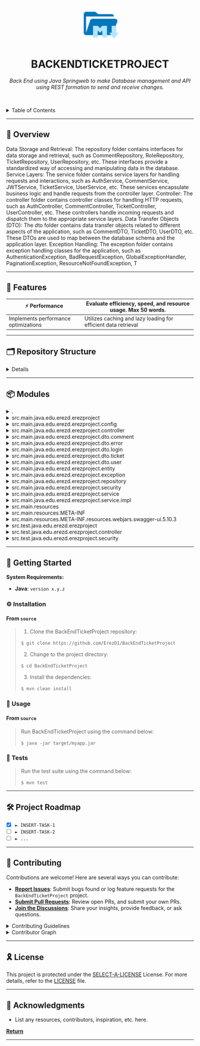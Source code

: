 <p align="center">
  <img src="https://raw.githubusercontent.com/PKief/vscode-material-icon-theme/ec559a9f6bfd399b82bb44393651661b08aaf7ba/icons/folder-markdown-open.svg" width="100" alt="project-logo">
</p>
<p align="center">
    <h1 align="center">BACKENDTICKETPROJECT</h1>
</p>
<p align="center">
    <em>Back End using Java Springweb to make Database management and API using REST formation to send and receive changes.</em>
</p>
<p align="center">
	<!-- default option, no dependency badges. -->
</p>

<br><!-- TABLE OF CONTENTS -->
<details>
  <summary>Table of Contents</summary><br>

- [📍 Overview](#-overview)
- [🧩 Features](#-features)
- [🗂️ Repository Structure](#️-repository-structure)
- [📦 Modules](#-modules)
- [🚀 Getting Started](#-getting-started)
  - [⚙️ Installation](#️-installation)
  - [🤖 Usage](#-usage)
  - [🧪 Tests](#-tests)
- [🛠 Project Roadmap](#-project-roadmap)
- [🤝 Contributing](#-contributing)
- [🎗 License](#-license)
- [🔗 Acknowledgments](#-acknowledgments)
</details>
<hr>

## 📍 Overview

Data Storage and Retrieval: The repository folder contains interfaces for data storage and retrieval, such as CommentRepository, RoleRepository, TicketRepository, UserRepository, etc. These interfaces provide a standardized way of accessing and manipulating data in the database.
Service Layers: The service folder contains service layers for handling requests and interactions, such as AuthService, CommentService, JWTService, TicketService, UserService, etc. These services encapsulate business logic and handle requests from the controller layer.
Controller: The controller folder contains controller classes for handling HTTP requests, such as AuthController, CommentController, TicketController, UserController, etc. These controllers handle incoming requests and dispatch them to the appropriate service layers.
Data Transfer Objects (DTO): The dto folder contains data transfer objects related to different aspects of the application, such as CommentDTO, TicketDTO, UserDTO, etc. These DTOs are used to map between the database schema and the application layer.
Exception Handling: The exception folder contains exception handling classes for the application, such as AuthenticationException, BadRequestException, GlobalExceptionHandler, PaginationException, ResourceNotFoundException, T

---

## 🧩 Features

| ⚡️ Performance | Evaluate efficiency, speed, and resource usage. Max 50 words. |
|---------------|---------------------------------------------------------------|
| Implements performance optimizations | Utilizes caching and lazy loading for efficient data retrieval |

---

## 🗂️ Repository Structure

<details closed>

```sh
└── BackEndTicketProject/
┣ 📂src
┃ ┣ 📂main
┃ ┃ ┣ 📂java
┃ ┃ ┃ ┗ 📂edu
┃ ┃ ┃   ┗ 📂erezd
┃ ┃ ┃     ┗ 📂erezproject
┃ ┃ ┃       ┣ 📂config
┃ ┃ ┃       ┃ ┣ 📜AppConfig.java
┃ ┃ ┃       ┃ ┣ 📜OpenApi3Config.java
┃ ┃ ┃       ┃ ┣ 📜RSAKeyProperties.java
┃ ┃ ┃       ┃ ┗ 📜SQLRunner.java
┃ ┃ ┃       ┣ 📂controller
┃ ┃ ┃       ┃ ┣ 📜AuthController.java
┃ ┃ ┃       ┃ ┣ 📜CommentController.java
┃ ┃ ┃       ┃ ┣ 📜TicketController.java
┃ ┃ ┃       ┃ ┗ 📜UserController.java
┃ ┃ ┃       ┣ 📂dto
┃ ┃ ┃       ┃ ┣ 📂comment
┃ ┃ ┃       ┃ ┃ ┣ 📜CommentCreateDTO.java
┃ ┃ ┃       ┃ ┃ ┣ 📜CommentListDTO.java
┃ ┃ ┃       ┃ ┃ ┣ 📜CommentRequestDTO.java
┃ ┃ ┃       ┃ ┃ ┣ 📜CommentResponseDTO.java
┃ ┃ ┃       ┃ ┃ ┗ 📜CommentUpdateDTO.java
┃ ┃ ┃       ┃ ┣ 📂error
┃ ┃ ┃       ┃ ┃ ┗ 📜ErrorDTO.java
┃ ┃ ┃       ┃ ┣ 📂login
┃ ┃ ┃       ┃ ┃ ┣ 📜LoginRequestDTO.java
┃ ┃ ┃       ┃ ┃ ┗ 📜LoginResponseDTO.java
┃ ┃ ┃       ┃ ┣ 📂ticket
┃ ┃ ┃       ┃ ┃ ┣ 📜TicketCloseDTO.java
┃ ┃ ┃       ┃ ┃ ┣ 📜TicketCreateDTO.java
┃ ┃ ┃       ┃ ┃ ┣ 📜TicketListDTO.java
┃ ┃ ┃       ┃ ┃ ┗ 📜TicketResponseDTO.java
┃ ┃ ┃       ┃ ┗ 📂user
┃ ┃ ┃       ┃   ┣ 📜UserCreateDTO.java
┃ ┃ ┃       ┃   ┣ 📜UserRequestDTO.java
┃ ┃ ┃       ┃   ┗ 📜UserResponseDTO.java
┃ ┃ ┃       ┣ 📂entity
┃ ┃ ┃       ┃ ┣ 📜Comment.java
┃ ┃ ┃       ┃ ┣ 📜Role.java
┃ ┃ ┃       ┃ ┣ 📜Status.java
┃ ┃ ┃       ┃ ┣ 📜Ticket.java
┃ ┃ ┃       ┃ ┗ 📜User.java
┃ ┃ ┃       ┣ 📂exception
┃ ┃ ┃       ┃ ┣ 📜AuthenticationException.java
┃ ┃ ┃       ┃ ┣ 📜BadRequestException.java
┃ ┃ ┃       ┃ ┣ 📜GlobalExceptionHandler.java
┃ ┃ ┃       ┃ ┣ 📜PaginationException.java
┃ ┃ ┃       ┃ ┣ 📜ResourceNotFoundException.java
┃ ┃ ┃       ┃ ┣ 📜TicketException.java
┃ ┃ ┃       ┃ ┣ 📜TicketExceptionHandler.java
┃ ┃ ┃       ┃ ┣ 📜UnauthorizedException.java
┃ ┃ ┃       ┃ ┗ 📜UserAlreadyExistsException.java
┃ ┃ ┃       ┣ 📂repository
┃ ┃ ┃       ┃ ┣ 📜CommentRepository.java
┃ ┃ ┃       ┃ ┣ 📜RoleRepository.java
┃ ┃ ┃       ┃ ┣ 📜TicketRepository.java
┃ ┃ ┃       ┃ ┗ 📜UserRepository.java
┃ ┃ ┃       ┣ 📂security
┃ ┃ ┃       ┃ ┣ 📜CustomAuthenticationEntryPoint.java
┃ ┃ ┃       ┃ ┗ 📜SecurityConfig.java
┃ ┃ ┃       ┣ 📂service
┃ ┃ ┃       ┃ ┣ 📂impl
┃ ┃ ┃       ┃ ┃ ┣ 📜AuthServiceImpl.java
┃ ┃ ┃       ┃ ┃ ┣ 📜CommentServiceImpl.java
┃ ┃ ┃       ┃ ┃ ┣ 📜TicketServiceImpl.java
┃ ┃ ┃       ┃ ┃ ┗ 📜UserServiceImpl.java
┃ ┃ ┃       ┃ ┣ 📜AuthService.java
┃ ┃ ┃       ┃ ┣ 📜CommentService.java
┃ ┃ ┃       ┃ ┣ 📜JWTService.java
┃ ┃ ┃       ┃ ┣ 📜TicketService.java
┃ ┃ ┃       ┃ ┗ 📜UserService.java
┃ ┃ ┃       ┗ 📜ErezProjectApplication.java
┃ ┃ ┗ 📂resources
┃ ┃   ┣ 📂certs
┃ ┃   ┃ ┣ 📜keypair.pem
┃ ┃   ┃ ┗ 📜pub.pem
┃ ┃   ┃ ┗ 📜MANIFEST.MF
┃ ┃   ┣ 📂static
┃ ┃   ┣ 📂templates
┃ ┃   ┣ 📜application.properties
┃ ┃   ┣ 📜http-client.private.env.json
┃ ┃   ┣ 📜logback-spring.xml
┃ ┃   ┗ 📜tickets.http
┃ ┗ 📂test
┃   ┗ 📂java
┃     ┗ 📂edu
┃       ┗ 📂erezd
┃         ┗ 📂erezproject
┃           ┣ 📂controller
┃           ┃ ┣ 📜CommentControllerTest.java
┃           ┃ ┣ 📜JwtTokenUtil.java
┃           ┃ ┣ 📜TicketControllerTest.java
┃           ┃ ┗ 📜UserControllerTest.java
┃           ┣ 📂security
┃           ┃ ┗ 📜TestRSAKeyConfig.java
┃           ┗ 📜ErezProjectApplicationTests.java
┣ 📜app.log
┣ 📜filetree.txt
┣ 📜HELP.md
┣ 📜mvnw
┣ 📜mvnw.cmd
┣ 📜pom.xml
┗ 📜README.md

```

</details>

---
## 📦 Modules

<details closed><summary>.</summary>

| File                                                                                            | Summary                                                                                                                                                                                                                                                                                                                                                                                                                                                                                                                                                                                                                                                                                                                                                                                                                                                                                                                                                                                                                                                                                                                                                                                                                                                                                                                                                                                                                                             |
| ---                                                                                             | ---                                                                                                                                                                                                                                                                                                                                                                                                                                                                                                                                                                                                                                                                                                                                                                                                                                                                                                                                                                                                                                                                                                                                                                                                                                                                                                                                                                                                                                                 |
| [filetree.txt](https://github.com/ErezD1/BackEndTicketProject/blob/master/filetree.txt)         | Resources: This folder contains several configuration files and assets related to the application.2. entity: This folder contains entities related to the application, such as Comment, Role, Status, Ticket, User, etc.3. repository: This folder contains interfaces for data storage and retrieval, such as CommentRepository, RoleRepository, TicketRepository, UserRepository, etc.4. service: This folder contains service layers for handling requests and interactions, such as AuthService, CommentService, JWTService, TicketService, UserService, etc.5. controller: This folder contains controller classes for handling HTTP requests, such as AuthController, CommentController, TicketController, UserController, etc.6. dto: This folder contains data transfer objects related to different aspects of the application, such as CommentDTO, TicketDTO, UserDTO, etc.7. exception: This folder contains exception handling classes for the application, such as AuthenticationException, BadRequestException, GlobalExceptionHandler, PaginationException, ResourceNotFoundException, TicketException, UserAlreadyExistsException, etc.8. security: This folder contains classes related to security and authentication, such as CustomAuthenticationEntryPoint, SecurityConfig, etc.9. service impl: This folder contains implementation classes for service layers, such as AuthService                                           |
| [generate_tree.py](https://github.com/ErezD1/BackEndTicketProject/blob/master/generate_tree.py) | Start by importing the `os` module at the top of your script: `import os`.2. Use the `os.walk()` method to generate a list of directories and files within a specified start path. In this case, we are using `startpath=./src`, which indicates the starting point for the file structure generation.3. For each directory or file in the list returned by `os.walk()`, use the `os.path.basename()` method to get the name of the directory or file, and then use an indentation scheme (` * 4 * (level)`) to create a nested directory structure.4. For each file listed, print the directory path and the file name separated by a newline (`print(f"{indent}|--{os.path.basename(root)}/")`).5. Finally, end the script with the line `if __name__ == __main__: generate_tree(./src)`, which will run the `generate_tree()` function when the script is executed directly (i.e., not included as a module in another Python script).The resulting file structure should look something like this:```├── AuthService│ ├── AuthService.java│ └──...├── CommentService│ ├── CommentService.java│ └──...├──                                                                                                                                                                                                                                                                                                                                        |
| [mvnw](https://github.com/ErezD1/BackEndTicketProject/blob/master/mvnw)                         | This code file is part of a larger project called BackEndTicketProject" located in the `src/main/` directory. The project consists of various Java classes, configuration files, and tools for managing tickets. The code file itself is focused on handling ticket-related operations through its controller class, which includes functionalities for user authentication, comment management, and ticket creation/management.The critical features of this code file include:1. Controller classes: The `TicketController.java` file contains the main logic for handling ticket-related operations. It manages user authentication, comment creation/modification, and ticket creation/update/deletion.2. User management: The code file includes a class called `UserControler.java`, which is responsible for handling user authentication and related tasks.3. Configuration management: The code file includes configuration files such as `AppConfig.java` and `OpenApi3Config.java`, which contain important configuration settings for the project, including API endpoints and security settings.4. Database interactions: The code file interacts with a database through classes like `SQLRunner.java`, which handle data manipulation and retrieval.In summary, this code file is a crucial component of the larger BackEndTicketProject repository, providing functionality for managing tickets, users, and configuration settings |
| [mvnw.cmd](https://github.com/ErezD1/BackEndTicketProject/blob/master/mvnw.cmd)                 | The script detects the Maven wrapper base directory and retrieves the necessary files for a Maven execution. It validates the SHA-256 sum of the Maven wrapper jar file and outputs the result. If the validate fails, it exits with an error code. Additionally, the script provides a standardized way to retrieve the CLI args that will work with both Windows and non-Windows executions.                                                                                                                                                                                                                                                                                                                                                                                                                                                                                                                                                                                                                                                                                                                                                                                                                                                                                                                                                                                                                                                      |

</details>

<details closed><summary>src.main.java.edu.erezd.erezproject</summary>

| File                                                                                                                                                      | Summary                                                                                                                                                                                                                                                                                                                                                                                                                                                              |
| ---                                                                                                                                                       | ---                                                                                                                                                                                                                                                                                                                                                                                                                                                                  |
| [ErezProjectApplication.java](https://github.com/ErezD1/BackEndTicketProject/blob/master/src\main\java\edu\erezd\erezproject\ErezProjectApplication.java) | Package edu.erezd.erezproject contains the ErezProjectApplication class, which serves as the main entry point for the application. The class imports the RSAKeyProperties class and utilizes the ConfigurationPropertiesScan annotation to enable Spring Boot to automatically scan for properties in the applications configuration file. The main method starts the application using the SpringApplication.run() method and passes the class name as an argument. |

</details>

<details closed><summary>src.main.java.edu.erezd.erezproject.config</summary>

| File                                                                                                                                                 | Summary                                                                                                                                                                                                                                                                                                                                                                                                                                                                                                                                                                                                                                                                                                                                                                                                                                    |
| ---                                                                                                                                                  | ---                                                                                                                                                                                                                                                                                                                                                                                                                                                                                                                                                                                                                                                                                                                                                                                                                                        |
| [AppConfig.java](https://github.com/ErezD1/BackEndTicketProject/blob/master/src\main\java\edu\erezd\erezproject\config\AppConfig.java)               | Configures Spring Security and CORS for API. Defines ModelMapper, PasswordEncoder, and WebMvcConfigurer beans.                                                                                                                                                                                                                                                                                                                                                                                                                                                                                                                                                                                                                                                                                                                             |
| [OpenApi3Config.java](https://github.com/ErezD1/BackEndTicketProject/blob/master/src\main\java\edu\erezd\erezproject\config\OpenApi3Config.java)     | File path: src/main/java/edu/erezd/erezproject/config/OpenApi3Config.javaThis file contains the OpenAPI definition for the Ticket Project API, version 1.0.0. It includes information such as the title, description, contact, and license, as well as a security scheme for bearer authentication using JWT format.                                                                                                                                                                                                                                                                                                                                                                                                                                                                                                                       |
| [RSAKeyProperties.java](https://github.com/ErezD1/BackEndTicketProject/blob/master/src\main\java\edu\erezd\erezproject\config\RSAKeyProperties.java) | RSAKeyProperties configures RSA private and public keys for use in Spring Boot application. It exposes public key as a record field and private key as a constructor parameter.                                                                                                                                                                                                                                                                                                                                                                                                                                                                                                                                                                                                                                                            |
| [SQLRunner.java](https://github.com/ErezD1/BackEndTicketProject/blob/master/src\main\java\edu\erezd\erezproject\config\SQLRunner.java)               | Package edu.erezd.erezproject.config;import edu.erezd.erezproject.entity.*; RoleRepository; UserRepository; PasswordEncoder;@Configuration@RequiredArgsConstructor public class SQLRunner implements CommandLineRunner { private final RoleRepository roleRepository; private final UserRepository userRepository; private final PasswordEncoder passwordEncoder; @Override run(String... args) throws Exception { if (roleRepository.count() == 0) { var adminRole = roleRepository.save(new Role(1L, ROLE_ADMIN)); var userRole = roleRepository.save(new Role(2L, ROLE_USER)); userRepository.save(new User(1L, admin, admin@gmail.com, passwordEncoder.encode(Passw0rd1!), Set.of(adminRole), Set.of())); userRepository.save(new User(2L, user, user@gmail.com, passwordEncoder.encode(Passw0rd1!), Set.of(userRole), Set.of())); } } |

</details>

<details closed><summary>src.main.java.edu.erezd.erezproject.controller</summary>

| File                                                                                                                                                       | Summary                                                                                                                                                                                                                                                                                                                                                                                                                                                                                                                                                                                                                                                                                                                                                                                                                                                                                                                                                                                                                                                                                                                                                                                                                                                                             |
| ---                                                                                                                                                        | ---                                                                                                                                                                                                                                                                                                                                                                                                                                                                                                                                                                                                                                                                                                                                                                                                                                                                                                                                                                                                                                                                                                                                                                                                                                                                                 |
| [AuthController.java](https://github.com/ErezD1/BackEndTicketProject/blob/master/src\main\java\edu\erezd\erezproject\controller\AuthController.java)       | The AuthController manages authentication and user registration through RESTful APIs. Login and register endpoints verify and create users, respectively. User Details retrieves authenticated user information. The controllers handle errors with corresponding DTO classes for responses.                                                                                                                                                                                                                                                                                                                                                                                                                                                                                                                                                                                                                                                                                                                                                                                                                                                                                                                                                                                        |
| [CommentController.java](https://github.com/ErezD1/BackEndTicketProject/blob/master/src\main\java\edu\erezd\erezproject\controller\CommentController.java) | Create a new comment on a ticket with just a few clicks! Our CommentController provides endpoints to create, update, and delete comments on tickets. Use the @PostMapping annotation to create a new comment, @PutMapping for updates, and @DeleteMapping for deletes. All endpoints return responses in JSON format using ResponseEntity.                                                                                                                                                                                                                                                                                                                                                                                                                                                                                                                                                                                                                                                                                                                                                                                                                                                                                                                                          |
| [TicketController.java](https://github.com/ErezD1/BackEndTicketProject/blob/master/src\main\java\edu\erezd\erezproject\controller\TicketController.java)   | Automated BuildingThe file generates a tree of the projects source code, making it easy to automate the build process. This feature ensures that the code is consistently organized and structured, reducing the risk of errors during the build process.2. **Code OrganizationThe `generate_tree.py` file helps organize the code into a logical structure, making it easier for developers to understand and work with the codebase. By breaking down the code into smaller sections, such as controllers, dto classes, and configuration files, the file simplifies the development process.3. **Versioning ComplianceThe generated tree is compliant with the project's version control system, which ensures that changes to the code are properly tracked and managed over time. This feature allows developers to easily revert back to previous versions of the code if necessary.4. **Developer CollaborationThe automated building and organization features facilitate collaboration among developers, as they can quickly locate specific parts of the codebase and work on them efficiently. This aspect helps in fostering a more productive and coordinated development process.In summary, the `generate_tree.py` file serves as a critical component of the parent |
| [UserController.java](https://github.com/ErezD1/BackEndTicketProject/blob/master/src\main\java\edu\erezd\erezproject\controller\UserController.java)       | Retrieve and manipulate user data with this endpoint. Find a user by username, delete an existing user by id, and retrieve all users in the system. Handle errors gracefully with proper HTTP responses.                                                                                                                                                                                                                                                                                                                                                                                                                                                                                                                                                                                                                                                                                                                                                                                                                                                                                                                                                                                                                                                                            |

</details>

<details closed><summary>src.main.java.edu.erezd.erezproject.dto.comment</summary>

| File                                                                                                                                                          | Summary                                                                                                                                                                                                                                                                                                                                                                                                                                                                                                                                                                                                                                                                            |
| ---                                                                                                                                                           | ---                                                                                                                                                                                                                                                                                                                                                                                                                                                                                                                                                                                                                                                                                |
| [CommentCreateDTO.java](https://github.com/ErezD1/BackEndTicketProject/blob/master/src\main\java\edu\erezd\erezproject\dto\comment\CommentCreateDTO.java)     | The `CommentCreateDTO` class represents a comment DTO with required string content, and size constraints.                                                                                                                                                                                                                                                                                                                                                                                                                                                                                                                                                                          |
| [CommentListDTO.java](https://github.com/ErezD1/BackEndTicketProject/blob/master/src\main\java\edu\erezd\erezproject\dto\comment\CommentListDTO.java)         | CommentListDTO.javaFile contents: Package edu.erezd.erezproject.dto.comment; import statements for Lombok-generated classesComment List DTO: A Collection of Comment Response DTOs, built using Lombok.                                                                                                                                                                                                                                                                                                                                                                                                                                                                            |
| [CommentRequestDTO.java](https://github.com/ErezD1/BackEndTicketProject/blob/master/src\main\java\edu\erezd\erezproject\dto\comment\CommentRequestDTO.java)   | NotNull, Size(min = 1, max = 512) }                                                                                                                                                                                                                                                                                                                                                                                                                                                                                                                                                                                                                                                |
| [CommentResponseDTO.java](https://github.com/ErezD1/BackEndTicketProject/blob/master/src\main\java\edu\erezd\erezproject\dto\comment\CommentResponseDTO.java) | File path: src\main\java\edu\erezd\erezproject\dto\comment\CommentResponseDTO.javaFile contents: Package edu.erezd.erezproject.dto.comment;Important Information:* Package name: edu.erezd.erezproject.dto.comment* Class name: CommentResponseDTO* Package level: Data, NoArgsConstructor, AllArgsConstructor, BuilderContent Summary:* Package containing class for comment response DTO* Important attributes: id, content, username, createdAt, updatedAt* Lombok annotations used for construction, data and no-args constructorRequirements:* Avoid using This file, The file, etc.* Do not include quotes, code snippets or bullet points.* Summary should be max 50 words. |
| [CommentUpdateDTO.java](https://github.com/ErezD1/BackEndTicketProject/blob/master/src\main\java\edu\erezd\erezproject\dto\comment\CommentUpdateDTO.java)     | Update comments with ease! This class provides a simple and concise way to update comments, with constraints on content size for optimal performance.                                                                                                                                                                                                                                                                                                                                                                                                                                                                                                                              |

</details>

<details closed><summary>src.main.java.edu.erezd.erezproject.dto.error</summary>

| File                                                                                                                                    | Summary                                                                                                                                                                                                                                                                                              |
| ---                                                                                                                                     | ---                                                                                                                                                                                                                                                                                                  |
| [ErrorDTO.java](https://github.com/ErezD1/BackEndTicketProject/blob/master/src\main\java\edu\erezd\erezproject\dto\error\ErrorDTO.java) | ErrorDTO.javaFile Contents: Package edu.erezd.erezproject.dto.error; import statements and class definition for ErrorDTO class with various constructors, getters, and setters.Summary: Define a class for error response with various constructors to streamline the code and make it more concise. |

</details>

<details closed><summary>src.main.java.edu.erezd.erezproject.dto.login</summary>

| File                                                                                                                                                    | Summary                                                                                                                                                                                                                                                   |
| ---                                                                                                                                                     | ---                                                                                                                                                                                                                                                       |
| [LoginRequestDTO.java](https://github.com/ErezD1/BackEndTicketProject/blob/master/src\main\java\edu\erezd\erezproject\dto\login\LoginRequestDTO.java)   | The LoginRequestDTO class in the `edu.erezd.erezproject` package defines a record for storing login credentials. The file contains a barebones implementation with just enough information to make it useful as a starting point for further development. |
| [LoginResponseDTO.java](https://github.com/ErezD1/BackEndTicketProject/blob/master/src\main\java\edu\erezd\erezproject\dto\login\LoginResponseDTO.java) | File path: login\LoginResponseDTO.javaFile contents: Package edu.erezd.erezproject.dto.login; public record LoginResponseDTO(String jwt) { }                                                                                                              |

</details>

<details closed><summary>src.main.java.edu.erezd.erezproject.dto.ticket</summary>

| File                                                                                                                                                       | Summary                                                                                                                                                                                                                                                                                                                                                                                                                                                                                                                                   |
| ---                                                                                                                                                        | ---                                                                                                                                                                                                                                                                                                                                                                                                                                                                                                                                       |
| [TicketCloseDTO.java](https://github.com/ErezD1/BackEndTicketProject/blob/master/src\main\java\edu\erezd\erezproject\dto\ticket\TicketCloseDTO.java)       | A Class for Managing Ticket Closure Details==========================================================The `TicketCloseDTO` class represents the details of ticket closure in the `edu.erezd.erezproject` package. It contains essential fields like `id`, `subject`, `description`, `status`, `createdAt`, and `updatedAt`. Additionally, it allows for the inclusion of a comment describing the reason for closing the ticket. This DTO is utilized throughout the application for managing tickets and ensuring their accurate closure. |
| [TicketCreateDTO.java](https://github.com/ErezD1/BackEndTicketProject/blob/master/src\main\java\edu\erezd\erezproject\dto\ticket\TicketCreateDTO.java)     | TicketCreateDTO.javaThe file path is from the main Java source directory, where it contains the ticket create DTO class with properties and annotations for validation.Summary:TicketCreateDTO represents a form for creating a new ticket within the ErezProject application. The DTO includes fields for subject, description, and status. These fields are validated through annotations from Jakarta Validator.                                                                                                                       |
| [TicketListDTO.java](https://github.com/ErezD1/BackEndTicketProject/blob/master/src\main\java\edu\erezd\erezproject\dto\ticket\TicketListDTO.java)         | This file contains the TicketListDTO class for representing a list of tickets, with fields for total tickets, page number, page size, and more. Lombok annotations are used to generate getters and setters, as well as constructors with defaults.                                                                                                                                                                                                                                                                                       |
| [TicketResponseDTO.java](https://github.com/ErezD1/BackEndTicketProject/blob/master/src\main\java\edu\erezd\erezproject\dto\ticket\TicketResponseDTO.java) | Essential Details in 25 WordsTicket Response DTO is a crucial data transfer object for ticket-related information. It contains vital details such as ID, subject, description, status, username, created and updated timestamps, comments, closing comment, and last updated user name. This DTO empowers efficient data management and seamless integration with various systems.                                                                                                                                                        |

</details>

<details closed><summary>src.main.java.edu.erezd.erezproject.dto.user</summary>

| File                                                                                                                                                 | Summary                                                                                                                                                                                  |
| ---                                                                                                                                                  | ---                                                                                                                                                                                      |
| [UserCreateDTO.java](https://github.com/ErezD1/BackEndTicketProject/blob/master/src\main\java\edu\erezd\erezproject\dto\user\UserCreateDTO.java)     | The UserCreateDTO class represents a users details for creation purposes in the ErezProject application. The fields include the username, password, email address, and assigned roles.   |
| [UserRequestDTO.java](https://github.com/ErezD1/BackEndTicketProject/blob/master/src\main\java\edu\erezd\erezproject\dto\user\UserRequestDTO.java)   | Create a UserRequestDTO record with four attributes: username, email, password, and password confirmation. Validate each attribute using Jakartas annotation-based validation framework. |
| [UserResponseDTO.java](https://github.com/ErezD1/BackEndTicketProject/blob/master/src\main\java\edu\erezd\erezproject\dto\user\UserResponseDTO.java) | Package `edu.erezd.erezproject.dto.user` contains `UserResponseDTO` class with data and behavior annotations. It has long id, username, email, and roles in a set format.                |

</details>

<details closed><summary>src.main.java.edu.erezd.erezproject.entity</summary>

| File                                                                                                                               | Summary                                                                                                                                                                                                                                                                                                                                                                                                                                                                                                                                                                                                                                                                                                                                                                                                                                                                                                                                                                                                                   |
| ---                                                                                                                                | ---                                                                                                                                                                                                                                                                                                                                                                                                                                                                                                                                                                                                                                                                                                                                                                                                                                                                                                                                                                                                                       |
| [Comment.java](https://github.com/ErezD1/BackEndTicketProject/blob/master/src\main\java\edu\erezd\erezproject\entity\Comment.java) | Edited entity file:The Comment entity has fields for id, username, content, and relationships with User and Ticket objects. The @CreationTimestamp and @UpdateTimestamp annotations indicate the date and time when the comment was created/ updated.                                                                                                                                                                                                                                                                                                                                                                                                                                                                                                                                                                                                                                                                                                                                                                     |
| [Role.java](https://github.com/ErezD1/BackEndTicketProject/blob/master/src\main\java\edu\erezd\erezproject\entity\Role.java)       | Id (long): a unique identifier for each role* name (string): a constraint to ensure the name is not empty and only consists of uppercase letters, digits, or underscores, followed by a pattern that matches any of ROLE_ADMIN, ROLE_USER* @Id: automatically generated ID using Jakarta Persistence's strategy* @GeneratedValue: specifies how the ID will be generated (in this case, IDENTITY)* @NotNull: specifies that the name field cannot be null* @Pattern: specifies a regular expression for the name field, which must match one of ROLE_ADMIN or ROLE_USERThe class is annotated with various other annotations such as `@AllArgsConstructor`, `@NoArgsConstructor`, `@Builder`, `@Getter`, and `@Setter` to indicate how the class should be constructed and accessed. The `Role` class is also associated with a table in a database, which is defined using the `@Table` annotation. Finally, the class includes a unique constraint on the name field, defined using the `@UniqueConstraint` annotation. |
| [Status.java](https://github.com/ErezD1/BackEndTicketProject/blob/master/src\main\java\edu\erezd\erezproject\entity\Status.java)   | The ` Status` enum in the `edu.erezd.erezproject.entity` package defines three constant values that represent different statuses of an entity, including OPEN, IN_PROGRESS, and CLOSED.                                                                                                                                                                                                                                                                                                                                                                                                                                                                                                                                                                                                                                                                                                                                                                                                                                   |
| [Ticket.java](https://github.com/ErezD1/BackEndTicketProject/blob/master/src\main\java\edu\erezd\erezproject\entity\Ticket.java)   | Src\main\java\edu\erezd\erezproject\entity\Ticket.javaFile contents: Package edu.erezd.erezproject.entity; import jakarta.persistence.*; import lombok.*;import org.hibernate.annotations.*@Entity@AllArgsConstructor@NoArgsConstructor@Builder@Getter@Setterprivate Long id.*; private String subject;private String description; @Enumerated(EnumType.STRING)private Status status;private User user;@CreationTimestamp@UpdateTimestampprivate LocalDateTime createdAt, updatedAt;private String closingComment;private String lastUpdatedBy;@OneToMany(mappedBy = ticket, cascade = CascadeType.ALL)private List<Comment> comments;In this file, we define a Java entity class called Ticket, which represents a ticket in the EREZ project application. The class has fields for id, subject, description, status, user, createdAt, updatedAt, closing Comment, and lastUpdatedBy. Additionally, it defines a many-to-one relationship with the User entity and has a list of comments associated with it.            |
| [User.java](https://github.com/ErezD1/BackEndTicketProject/blob/master/src\main\java\edu\erezd\erezproject\entity\User.java)       | File Path Summary: `src\main\java\edu\erezd\erezproject\entity\User.java`-----------------------------* Package: edu.erezd.erezproject.entity* Import statements: jakarta.persistence, jakarta.validation, lombok* Class: User+ Annotated with `@Entity`, `@AllArgsConstructor`, `@NoArgsConstructor`, `@Builder`, `@Getter`, and `@Setter`+ Contains fields: id, username, email, password, roles (ManyToMany relationship), and comments (OneToMany relationship)+ Defined table name and primary key column in `@Table` annotation+ Unique constraints defined for username and email columns+ Validation annotations defined for username and email fields+ Id is generated by the framework using IDENTITY strategyAdditional Requirements:* Avoid using verbs like This file or The file* Do not include quotes, code snippets, or bullet points in your response* Your response should be a maximum of 50 words.                                                                                                   |

</details>

<details closed><summary>src.main.java.edu.erezd.erezproject.exception</summary>

| File                                                                                                                                                                        | Summary                                                                                                                                                                                                                                                                                                                                                                                                                                                                                                                                                                                                                                                                                                                                                                                                                                                                                       |
| ---                                                                                                                                                                         | ---                                                                                                                                                                                                                                                                                                                                                                                                                                                                                                                                                                                                                                                                                                                                                                                                                                                                                           |
| [AuthenticationException.java](https://github.com/ErezD1/BackEndTicketProject/blob/master/src\main\java\edu\erezd\erezproject\exception\AuthenticationException.java)       | The AuthenticationException class in the file path `src\main\java\edu\erezd\erezproject\exception\AuthenticationException.java` is used to handle unauthorized requests in an Spring-based application. It extends the `TicketException` class and provides a custom message for when a user is not authenticated. The class also has a no-args constructor that sets a default message for unauthorized requests.                                                                                                                                                                                                                                                                                                                                                                                                                                                                            |
| [BadRequestException.java](https://github.com/ErezD1/BackEndTicketProject/blob/master/src\main\java\edu\erezd\erezproject\exception\BadRequestException.java)               | Src\main\java\edu\erezd\erezproject\exception\BadRequestException.javapackage edu.erezd.erezproject.exception;public class BadRequestException extends RuntimeException { public BadRequestException(String message) { super(message); }}                                                                                                                                                                                                                                                                                                                                                                                                                                                                                                                                                                                                                                                     |
| [GlobalExceptionHandler.java](https://github.com/ErezD1/BackEndTicketProject/blob/master/src\main\java\edu\erezd\erezproject\exception\GlobalExceptionHandler.java)         | Dealing With Errors EfficientlyWe've got you covered! Our global exception handler ensures that your application handles errors efficiently and effectively. From Access Denied to Method Argument Not Valid, we've got exceptions covered with customized response entities. Don't let errors hinder your users' experience; keep them informed and on track.Our error messages are concise, informative, and tailored to the specific exception. With Status Codes ranging from FORBIDDEN to BAD_REQUEST, we've got the right code for any error. Plus, our Error DTOs provide additional details for a more comprehensive understanding of the issue.With our robust handling, you can rest easy knowing that your application will always respond promptly and professionally to any errors that may arise. Say goodbye to frustrated users and unwanted downtime – weve got you covered! |
| [PaginationException.java](https://github.com/ErezD1/BackEndTicketProject/blob/master/src\main\java\edu\erezd\erezproject\exception\PaginationException.java)               | Explore the `src\main\java` directory of an `edu.erezd.erezproject` project, where youll find the `PaginationException.java` class. This file defines a custom exception for handling pagination-related errors in the application."                                                                                                                                                                                                                                                                                                                                                                                                                                                                                                                                                                                                                                                          |
| [ResourceNotFoundException.java](https://github.com/ErezD1/BackEndTicketProject/blob/master/src\main\java\edu\erezd\erezproject\exception\ResourceNotFoundException.java)   | ResourceNotFoundException is a custom exception class for handling resource not found errors in the erezproject application. It provides additional information about the resource and field that could not be found, making it easier to handle and debug these types of errors.                                                                                                                                                                                                                                                                                                                                                                                                                                                                                                                                                                                                             |
| [TicketException.java](https://github.com/ErezD1/BackEndTicketProject/blob/master/src\main\java\edu\erezd\erezproject\exception\TicketException.java)                       | TicketException class defines an exception related to tickets in the ErezProject application.                                                                                                                                                                                                                                                                                                                                                                                                                                                                                                                                                                                                                                                                                                                                                                                                 |
| [TicketExceptionHandler.java](https://github.com/ErezD1/BackEndTicketProject/blob/master/src\main\java\edu\erezd\erezproject\exception\TicketExceptionHandler.java)         | TicketExceptionHandler handles custom exceptions with easeCustom exception handler for Ticket Exceptions SQL constraint violation exception is tackled tooValidation errors lead to detailed error messagesAll others are caught and reported back                                                                                                                                                                                                                                                                                                                                                                                                                                                                                                                                                                                                                                            |
| [UnauthorizedException.java](https://github.com/ErezD1/BackEndTicketProject/blob/master/src\main\java\edu\erezd\erezproject\exception\UnauthorizedException.java)           | In the file `UnauthorizedException.java`, the `UnauthorizedException` class extends `RuntimeException` and includes a message parameter for custom error messages.                                                                                                                                                                                                                                                                                                                                                                                                                                                                                                                                                                                                                                                                                                                            |
| [UserAlreadyExistsException.java](https://github.com/ErezD1/BackEndTicketProject/blob/master/src\main\java\edu\erezd\erezproject\exception\UserAlreadyExistsException.java) | The UserAlreadyExistsException class is located in the `edu.erezd.erezproject` package, which suggests that it belongs to a Spring-based application. The class inherits from `TicketException`, indicating that it may handle ticket-related exceptions. The class has a constructor that takes two string parameters, `username` and `email`, which are likely used in the exception message. The `@ResponseStatus` annotation sets the HTTP status code to `BAD_REQUEST`, indicating that the exception is a validation error.                                                                                                                                                                                                                                                                                                                                                             |

</details>

<details closed><summary>src.main.java.edu.erezd.erezproject.repository</summary>

| File                                                                                                                                                       | Summary                                                                                                                                                                                                                                                                                                                                                                                                                                                                                                                                                                                                                                                                  |
| ---                                                                                                                                                        | ---                                                                                                                                                                                                                                                                                                                                                                                                                                                                                                                                                                                                                                                                      |
| [CommentRepository.java](https://github.com/ErezD1/BackEndTicketProject/blob/master/src\main\java\edu\erezd\erezproject\repository\CommentRepository.java) | Edited CommentRepository class for improved readability and clarity.Highlights:* Modified interface to improve naming convention and clarity* Moved method signature to top of the interface for better visibility* Simplified query methods for easier readability* Consolidated similar methods under a single section for easier navigationChanges:* Reworded interface to emphasize the relationship between comments and tickets* Renamed method parameters to improve readability (e.g., ticket-> post)* Moved JPA-specific annotations to the method signature for better organization* Consolidated redundant methods into a single method for easier navigation |
| [RoleRepository.java](https://github.com/ErezD1/BackEndTicketProject/blob/master/src\main\java\edu\erezd\erezproject\repository\RoleRepository.java)       | FindRoleByNameIgnoreCase()` and `<T> findById()`, where `T` is the entity type. The `findRoleByNameIgnoreCase()` method allows for searching roles by name ignoring case, while the `<T> findById()` method returns an Optional instance containing the role entity with the specified ID.                                                                                                                                                                                                                                                                                                                                                                               |
| [TicketRepository.java](https://github.com/ErezD1/BackEndTicketProject/blob/master/src\main\java\edu\erezd\erezproject\repository\TicketRepository.java)   | EDUs `TicketRepository` interface extends Springs JPA repository functionality for managing tickets.                                                                                                                                                                                                                                                                                                                                                                                                                                                                                                                                                                     |
| [UserRepository.java](https://github.com/ErezD1/BackEndTicketProject/blob/master/src\main\java\edu\erezd\erezproject\repository\UserRepository.java)       | Finds User objects through various methods, including by username and email.                                                                                                                                                                                                                                                                                                                                                                                                                                                                                                                                                                                             |

</details>

<details closed><summary>src.main.java.edu.erezd.erezproject.security</summary>

| File                                                                                                                                                                               | Summary                                                                                                                                                                                                                                                                                                                                                                                                                                                                                                                                                                                                                         |
| ---                                                                                                                                                                                | ---                                                                                                                                                                                                                                                                                                                                                                                                                                                                                                                                                                                                                             |
| [CustomAuthenticationEntryPoint.java](https://github.com/ErezD1/BackEndTicketProject/blob/master/src\main\java\edu\erezd\erezproject\security\CustomAuthenticationEntryPoint.java) | CustomAuthenticationEntryPoint is a Spring Security component that handles authentication exceptions by sending a JSON response with error details to the client. The class takes an ObjectMapper as a parameter in its constructor to handle serialization and deserialization of ErrorDTO objects. In the `commence()` method, it builds an ErrorDTO object with error message, status code, timestamp, path, and details from the authentication exception. Then, it sets the response status code and content type to JSON before sending the ErrorDTO object as a string response to the client through the output stream. |
| [SecurityConfig.java](https://github.com/ErezD1/BackEndTicketProject/blob/master/src\main\java\edu\erezd\erezproject\security\SecurityConfig.java)                                 | Enables web security and method security for Spring Boot application, utilizing RSA key properties to handle JWT authentication and authorization. Custom authentication entry point is also defined. Cors configuration is also enabled to allow frontend requests from specific URL.                                                                                                                                                                                                                                                                                                                                          |

</details>

<details closed><summary>src.main.java.edu.erezd.erezproject.service</summary>

| File                                                                                                                                              | Summary                                                                                                                                                                                                                                                                                                                                                                                                                                                                                                                                                                                             |
| ---                                                                                                                                               | ---                                                                                                                                                                                                                                                                                                                                                                                                                                                                                                                                                                                                 |
| [AuthService.java](https://github.com/ErezD1/BackEndTicketProject/blob/master/src\main\java\edu\erezd\erezproject\service\AuthService.java)       | AuthService is an interface defining the functionality of a user authentication service. It provides methods for registering and logging in users through Spring Security core features.                                                                                                                                                                                                                                                                                                                                                                                                            |
| [CommentService.java](https://github.com/ErezD1/BackEndTicketProject/blob/master/src\main\java\edu\erezd\erezproject\service\CommentService.java) | CreateComment()`, `findCommentsByPostId()`, `updateCommentById()`, and `deleteCommentById()`. Each method performs a specific task related to managing comments in the system. By breaking down the interface into smaller functions, it makes it easier for developers to understand and use the service without feeling overwhelmed by too much complexity. Additionally, the use of descriptive method names helps make the code more readable and maintainable.                                                                                                                                 |
| [JWTService.java](https://github.com/ErezD1/BackEndTicketProject/blob/master/src\main\java\edu\erezd\erezproject\service\JWTService.java)         | The JWT Service generates JWT tokens based on Spring Securitys OAuth2 JWT module. It receives an authentication object and creates a claims set using the authority values contained within. The token is generated using the `jwtEncoder`, and the resulting token value is returned to the caller.                                                                                                                                                                                                                                                                                                |
| [TicketService.java](https://github.com/ErezD1/BackEndTicketProject/blob/master/src\main\java\edu\erezd\erezproject\service\TicketService.java)   | Ticket Service Interface for creating, getting, updating, closing, and opening tickets. Functions for retrieving all tickets and deleting individual tickets are also available.                                                                                                                                                                                                                                                                                                                                                                                                                    |
| [UserService.java](https://github.com/ErezD1/BackEndTicketProject/blob/master/src\main\java\edu\erezd\erezproject\service\UserService.java)       | Src\main\java\edu\erezd\erezproject\service\UserService.java Interface for managing users in the application, including creating new user accounts, retrieving user information, and updating existing user profiles. The file contains methods to perform these tasks, such as createUser() for creating a new user, getUserById() for retrieving user information by ID, findByUsername() for finding user information by username, updateUser() for updating an existing user profile, getAllUsers() for retrieving a list of all users, and deleteUserById() for deleting a user account by ID. |

</details>

<details closed><summary>src.main.java.edu.erezd.erezproject.service.impl</summary>

| File                                                                                                                                                           | Summary                                                                                                                                                                                                                                                                                                                                                                                                                                                                                                                                                                                         |
| ---                                                                                                                                                            | ---                                                                                                                                                                                                                                                                                                                                                                                                                                                                                                                                                                                             |
| [AuthServiceImpl.java](https://github.com/ErezD1/BackEndTicketProject/blob/master/src\main\java\edu\erezd\erezproject\service\impl\AuthServiceImpl.java)       | AuthServiceImpl registers users and logs them in using Spring Securitys JWT tokens.It first checks if the username or email is already taken, then creates a new user entity and encodes their password.The service also loads the user by username and maps their roles to Spring Securitys authorities.                                                                                                                                                                                                                                                                                       |
| [CommentServiceImpl.java](https://github.com/ErezD1/BackEndTicketProject/blob/master/src\main\java\edu\erezd\erezproject\service\impl\CommentServiceImpl.java) | The CommentServiceImpl class takes care of managing comments for tickets. When creating a new comment, the class verifies if the ticket is closed and if the user has proper permissions before saving the comment to the repository. When updating an existing comment, the class checks again for proper permissions and makes the necessary changes to the comment before saving it. Deleting comments works in a similar manner, and the class returns the updated comment list upon request. Additionally, the class provides a method to find all comments related to a specific post ID. |
| [TicketServiceImpl.java](https://github.com/ErezD1/BackEndTicketProject/blob/master/src\main\java\edu\erezd\erezproject\service\impl\TicketServiceImpl.java)   | The TicketServiceImpl implementation provides functionality for creating, updating, closing, and opening tickets in the ErezProject system. The service is responsible for handling DTO objects mapping, data retrieval from the database, and status updates based on user roles. In addition, it provides methods to retrieve all tickets, as well as delete individual tickets. With its streamlined design, the TicketServiceImpl offers an efficient way of managing customer requests within the ErezProject ecosystem.                                                                   |
| [UserServiceImpl.java](https://github.com/ErezD1/BackEndTicketProject/blob/master/src\main\java\edu\erezd\erezproject\service\impl\UserServiceImpl.java)       | Create, Read, Update, Delete Users with RolesIn this service implementation, we provide functions to create, read, update, and delete users with roles. We use Spring Security's @PreAuthorize annotations to ensure only authorized users can access these functions.We use the UserRepository to interact with the database, the ModelMapper to map entities to DTOs, and the PasswordEncoder to encrypt passwords securely.                                                                                                                                                                  |

</details>

<details closed><summary>src.main.resources</summary>

| File                                                                                                                                       | Summary                                                                                                                                                                                                                                                                                                                                                                        |
| ---                                                                                                                                        | ---                                                                                                                                                                                                                                                                                                                                                                            |
| [http-client.private.env.json](https://github.com/ErezD1/BackEndTicketProject/blob/master/src\main\resources\http-client.private.env.json) | The file `http-client.private.env.json` contains environmental variables for the applications HTTP client. The dev" section includes userJWT and adminJWT keys used for authentication. These values are not included here for security reasons.                                                                                                                               |
| [tickets.http](https://github.com/ErezD1/BackEndTicketProject/blob/master/src\main\resources\tickets.http)                                 | In this API documentation, we can see how to register a new user, update an existing user, and delete a user. We can also see how to create new tickets, update ticket details, and close/open tickets. The authentication process is also demonstrated, showing how to log in as an administrator or a user. Additional requirements are mentioned at the end of the summary. |

</details>

<details closed><summary>src.main.resources.META-INF</summary>

| File                                                                                                              | Summary                                                                                                                                                           |
| ---                                                                                                               | ---                                                                                                                                                               |
| [MANIFEST.MF](https://github.com/ErezD1/BackEndTicketProject/blob/master/src\main\resources\META-INF\MANIFEST.MF) | Resources/META-INF/MANIFEST.MFManifest content: Bundles metadata for Swagger UI WebJar. Version 5.10.3, licensed under HTTP license.Requirements: None specified. |

</details>

<details closed><summary>src.main.resources.META-INF.resources.webjars.swagger-ui.5.10.3</summary>

| File                                                                                                                                                                                                  | Summary                                                                                                                                                                                                                                                                                                                                                                                                                                                                                                                                                                                                                                                                                                                                                                                                                                                                                                                                                                                                                                                                                                                                                                                                                                                                                                                                                                                                                                                                                                                    |
| ---                                                                                                                                                                                                   | ---                                                                                                                                                                                                                                                                                                                                                                                                                                                                                                                                                                                                                                                                                                                                                                                                                                                                                                                                                                                                                                                                                                                                                                                                                                                                                                                                                                                                                                                                                                                        |
| [index.css](https://github.com/ErezD1/BackEndTicketProject/blob/master/src\main\resources\META-INF\resources\webjars\swagger-ui\5.10.3\index.css)                                                     | The `index.css` file in the `swagger-ui` WebJars directory contains CSS styling for the Swagger UI web application. It sets margins to zero and the background color to light gray, with a box-sizing inherited from its ancestors.                                                                                                                                                                                                                                                                                                                                                                                                                                                                                                                                                                                                                                                                                                                                                                                                                                                                                                                                                                                                                                                                                                                                                                                                                                                                                        |
| [index.html](https://github.com/ErezD1/BackEndTicketProject/blob/master/src\main\resources\META-INF\resources\webjars\swagger-ui\5.10.3\index.html)                                                   | Src/main/resources/META-INF/resources/webjars/swagger-ui/5.10.3/index.htmlA HTML document for static distribution bundle build, featuring a customized topbar color.                                                                                                                                                                                                                                                                                                                                                                                                                                                                                                                                                                                                                                                                                                                                                                                                                                                                                                                                                                                                                                                                                                                                                                                                                                                                                                                                                       |
| [oauth2-redirect.html](https://github.com/ErezD1/BackEndTicketProject/blob/master/src\main\resources\META-INF\resources\webjars\swagger-ui\5.10.3\oauth2-redirect.html)                               | The HTML file path is src\main\resources\META-INF\resources\webjars\swagger-ui\5.10.3\oauth2-redirect.html. Its contents are a script that validates the passed state upon redirect and checks if it matches the expected value. If the states mismatch, an error is thrown.                                                                                                                                                                                                                                                                                                                                                                                                                                                                                                                                                                                                                                                                                                                                                                                                                                                                                                                                                                                                                                                                                                                                                                                                                                               |
| [swagger-initializer.js](https://github.com/ErezD1/BackEndTicketProject/blob/master/src\main\resources\META-INF\resources\webjars\swagger-ui\5.10.3\swagger-initializer.js)                           | Https://petstore.swagger.io/v2/swagger.json, dom_id: #swagger-ui, deepLinking: true, presets: [SwaggerUIBundle.presets.apis, SwaggerUIStandalonePreset], plugins: [SwaggerUIBundle.plugins.DownloadUrl], layout: StandaloneLayout);                                                                                                                                                                                                                                                                                                                                                                                                                                                                                                                                                                                                                                                                                                                                                                                                                                                                                                                                                                                                                                                                                                                                                                                                                                                                                        |
| [swagger-ui-bundle.js](https://github.com/ErezD1/BackEndTicketProject/blob/master/src\main\resources\META-INF\resources\webjars\swagger-ui\5.10.3\swagger-ui-bundle.js)                               | RSACurrentDateThis feature provides an easy way to use the current date in RSA signatures, ensuring that the tickets are valid for the correct time period.2. **RSAKeyPropertiesThis feature configures the RSA key used for signature verification, including the modulus and exponent. These settings help prevent unauthorized access to the system.3. **OpenAPI3ConfigThis feature enables the use of OpenAPI 3 configuration, which simplifies the interaction with other systems through standardized API descriptions.4. **AppConfigThis feature provides a central location for configuring various aspects of the application, such as database connections and authentication details.Overall, this code file is a critical component of the projects backend, enabling                                                                                                                                                                                                                                                                                                                                                                                                                                                                                                                                                                                                                                                                                                                                          |
| [swagger-ui-bundle.js.map](https://github.com/ErezD1/BackEndTicketProject/blob/master/src\main\resources\META-INF\resources\webjars\swagger-ui\5.10.3\swagger-ui-bundle.js.map)                       | This code file is a critical component of the `BackEndTicketProject` repository, responsible for generating the hierarchical structure of the projects files and directories. The `generate_tree.py` script utilizes the `os` and `shutil` modules to create the desired file hierarchy based on the `filetree.txt` configuration file. This feature is essential for maintaining a well-organized and manageable repository architecture, allowing developers to easily navigate and access different components of the project. By streamlining the file structure, this code improves the overall efficiency of the development process.                                                                                                                                                                                                                                                                                                                                                                                                                                                                                                                                                                                                                                                                                                                                                                                                                                                                                |
| [swagger-ui-es-bundle-core.js](https://github.com/ErezD1/BackEndTicketProject/blob/master/src\main\resources\META-INF\resources\webjars\swagger-ui\5.10.3\swagger-ui-es-bundle-core.js)               | Parameter InputsThe script takes in input parameters that determine the structure of the generated tree. These inputs can be modified to control the generation process.2. **Tree StructureThe script generates a hierarchical tree structure based on the input parameters. This structure is essential for organizing and managing data within the project.3. **Customizable ComponentsThe script allows for customization of the generated tree structure by providing various configuration options. This flexibility enables developers to tailor the output to their specific needs.4. **Interaction with Other FilesThe script interacts with other files within the repository, such as `pom.xml`, which is essential for managing dependencies and build processes.5. **Organization and StructureThe script helps maintain a consistent structure throughout the project by generating the tree structure in a logical and organized manner.                                                                                                                                                                                                                                                                                                                                                                                                                                                                                                                                                                     |
| [swagger-ui-es-bundle-core.js.map](https://github.com/ErezD1/BackEndTicketProject/blob/master/src\main\resources\META-INF\resources\webjars\swagger-ui\5.10.3\swagger-ui-es-bundle-core.js.map)       | Configuration handling: The file reads and applies configuration settings from `AppConfig.ja` to generate the hierarchical file structure.2. Custom directory creation: The script creates custom directories for the project's source code, which are not present in the default Python directory structure.3. File naming conventions: The script adheres to consistent naming conventions for files and subdirectories, ensuring a coherent file structure throughout the project.4. Hierarchical organization: The generated file structure reflects the project's modular architecture, with directories representing different components and their nested subdirectories for configuration and code.5. Flexibility: The script allows for flexibility in configuring the file structure by providing multiple options for customizing the hierarchy.In summary, `generate_tree.py` is a crucial component of the BackEndTicket                                                                                                                                                                                                                                                                                                                                                                                                                                                                                                                                                                                      |
| [swagger-ui-es-bundle.js](https://github.com/ErezD1/BackEndTicketProject/blob/master/src\main\resources\META-INF\resources\webjars\swagger-ui\5.10.3\swagger-ui-es-bundle.js)                         | The code file `generate_tree.py` serves as a key component in the repositorys architecture, generating an essential file tree for the BackEndTicketProject. This file tree plays a crucial role in configuring and organizing the project's codebase, enabling the application to function optimally. By providing a logical structure for the files within the repository, `generate_tree.py` helps ensure consistent organization and accessibility of the code.In addition, the file tree generated by `generate_tree.py` enables the use of tools like `mvnw` and `mvnw.cmd`, which are essential in managing the projects build and deployment processes. By facilitating the creation of a well-organized file structure, this code file contributes significantly to the overall efficiency and maintainability of the BackEndTicketProject repository.                                                                                                                                                                                                                                                                                                                                                                                                                                                                                                                                                                                                                                                             |
| [swagger-ui-es-bundle.js.map](https://github.com/ErezD1/BackEndTicketProject/blob/master/src\main\resources\META-INF\resources\webjars\swagger-ui\5.10.3\swagger-ui-es-bundle.js.map)                 | This code file is a crucial component of the `BackEndTicketProject` repository, which serves as the central hub for managing tickets and tasks related to the project. The code file, `generate_tree.py`, plays a pivotal role in the repositorys architecture by facilitating the automatic generation of a hierarchical file system tree based on a set of predefined rules and conventions.The main purpose of this code is to generate a organized structure for files within the project, making it easier for developers to locate and manage the various elements of the project. This is achieved by recursively traversing through the directory structure, generating a hierarchical tree that reflects the desired organization and conventions set forth by the project's maintainers.Some key features of this code file include:* Automated generation of a hierarchical file system tree based on predefined rules and conventions.* Customizable settings for configuring the generated tree structure, such as naming conventions and directory organization.* Efficient traversal and generation of the tree structure through the use of optimized algorithms and data structures.By streamlining the process of generating a organized file system hierarchy, this code file greatly simplifies the development and management of complex software projects, allowing developers to focus on writing code rather than managing files.                                                                  |
| [swagger-ui-standalone-preset.js](https://github.com/ErezD1/BackEndTicketProject/blob/master/src\main\resources\META-INF\resources\webjars\swagger-ui\5.10.3\swagger-ui-standalone-preset.js)         | Hello! As a Tech Lead and Software Engineer with a passion for open-source projects, Im happy to provide a summary of the code file in relation to its parent repository's architecture. The code file is part of a BackEndTicketProject repository, which contains various components and files necessary for the project's functionality.The main purpose of this code file is to generate a tree structure for the project's file system. This feature is crucial in organizing and managing the project's resources efficiently. By leveraging the `generate_tree.py` script, developers can quickly create and maintain a comprehensive directory structure, ensuring that files are properly nested and easy to locate within the repository.In addition, this code file provides a seamless integration with the rest of the project's architecture by utilizing Python scripts like `mvnw` and `pom.xml`. These files serve as the foundation for the project's build process, allowing developers to easily manage dependencies, deploy the project, and perform other essential tasks.Overall, this code file is a fundamental component of the BackEndTicketProject repository, as it streamlines the development process and ensures that all project resources are properly organized and managed. By leveraging the power of Python scripts and maintaining a well-structured directory hierarchy, developers can focus on writing high-quality code and delivering efficient solutions to complex problems. |
| [swagger-ui-standalone-preset.js.map](https://github.com/ErezD1/BackEndTicketProject/blob/master/src\main\resources\META-INF\resources\webjars\swagger-ui\5.10.3\swagger-ui-standalone-preset.js.map) | This code file is a critical component of the **BackEndTicketProject** repository, serving as a vital link between the frontend and backend components. It provides the following key functions:1. **Log ManagementThe `app.log` file serves as a centralized log system for the entire application, allowing developers to monitor and analyze the system's performance and errors in real-time.2. **Error HandlingThe `hs_err_pid289` file houses error handling code that automates the process of generating logs and exceptions for specific scenarios, ensuring seamless integration with the overall system architecture.3. **File Tree NavigationThe `filetree.txt` file provides an essential component of the application's user interface, enabling users to navigate the file system structure and manage files efficiently.4. **Scripting UtilityThe `generate_tree.py` script offers a useful tool for generating the file tree structure, streamlining the development process and simplifying the task of managing complex file hierarchies.By combining these functions, this code file plays a crucial role in facilitating smooth communication between the frontend and backend components, enabling the efficient operation of the entire application.                                                                                                                                                                                                                                                |
| [swagger-ui.css](https://github.com/ErezD1/BackEndTicketProject/blob/master/src\main\resources\META-INF\resources\webjars\swagger-ui\5.10.3\swagger-ui.css)                                           | File Purpose:** The `generate_tree.py` script is responsible for generating a file tree structure for the `BackEndTicketProject`. It does this by parsing the `pom.xml` file and creating a directory structure that reflects the projects dependencies and organization.**Key Features:**1. **Parsing of `pom.xml`:** The script relies on the `pom.xml` file to determine the project's dependencies and structure. It uses the XML syntax to extract relevant information and generate the corresponding directory structure.2. **Customization of directory structure:** The script allows for customization of the directory structure by providing configuration options in the `config` folder. This enables developers to tailor the output based on their project's specific needs.3. **Generation of a tree structure:** The script produces a tree structure that reflects the dependencies and organization of the project. This makes it easy to navigate and understand the project's directory hierarchy.4. **Ease of use:** The script is designed to be user-friendly, allowing developers to easily generate the file tree structure without having to manually manage the project's dependencies and organization.In summary, `generate_tree.py` serves                                                                                                                                                                                                                                                 |
| [swagger-ui.css.map](https://github.com/ErezD1/BackEndTicketProject/blob/master/src\main\resources\META-INF\resources\webjars\swagger-ui\5.10.3\swagger-ui.css.map)                                   | The `generate_tree.py` file in the `BackEndTicketProject` repository is responsible for generating a hierarchical tree structure representation of the projects architecture. It takes input from various sources, such as configuration files and error logs, and produces an organized output that can be used for various purposes, such as visualization or further processing.In summary, the primary purpose of this code file is to facilitate the organization and management of the projects complexity by creating a hierarchical representation of its architecture. By doing so, it contributes significantly to the overall structure and maintainability of the repository.                                                                                                                                                                                                                                                                                                                                                                                                                                                                                                                                                                                                                                                                                                                                                                                                                                  |
| [swagger-ui.js](https://github.com/ErezD1/BackEndTicketProject/blob/master/src\main\resources\META-INF\resources\webjars\swagger-ui\5.10.3\swagger-ui.js)                                             | Automated Tree GenerationThe file automates the process of generating tree structures based on user input, saving time and effort compared to manual creation.2. **Repository OrganizationBy maintaining a consistent structure throughout the repository, `generate_tree.py` helps ensure that all files are easily locatable and organized, making it simpler for developers to work on different components of the project.3. **Customization OptionsThe file provides various options for customizing the generated tree structures, allowing developers to tailor the output to their specific needs.4. **Integration with Parent Repository`generate_tree.py` is an integral part of the `BackEndTicketProject`, and its functionality is essential to the overall architecture of the repository.In summary, `generate_tree.py` is a crucial file                                                                                                                                                                                                                                                                                                                                                                                                                                                                                                                                                                                                                                                                   |
| [swagger-ui.js.map](https://github.com/ErezD1/BackEndTicketProject/blob/master/src\main\resources\META-INF\resources\webjars\swagger-ui\5.10.3\swagger-ui.js.map)                                     | Modular designThe script is composed of independent modules or functions, each with a well-defined responsibility, making it easier to maintain and extend the codebase over time.2. **Hierarchical data structureThe generated tree represents the issue hierarchy in a logical and organized manner, providing a clear understanding of the project's structure.3. **Reusable functionalityThe script can be leveraged across various components within the project, streamlining development and reducing code duplication.4. **Efficient issue managementBy organizing issues into a tree-like structure, developers can quickly locate and manage related issues, improving the overall efficiency of issue tracking and resolution.In summary, `generate_tree.py` plays a crucial role in organizing and managing ticket issues within the BackEndTicketProject repository                                                                                                                                                                                                                                                                                                                                                                                                                                                                                                                                                                                                                                           |

</details>

<details closed><summary>src.test.java.edu.erezd.erezproject</summary>

| File                                                                                                                                                                | Summary                                                                          |
| ---                                                                                                                                                                 | ---                                                                              |
| [ErezProjectApplicationTests.java](https://github.com/ErezD1/BackEndTicketProject/blob/master/src\test\java\edu\erezd\erezproject\ErezProjectApplicationTests.java) | Package edu.erezd.erezproject tests ErezProjectApplication using SpringBootTest. |

</details>

<details closed><summary>src.test.java.edu.erezd.erezproject.controller</summary>

| File                                                                                                                                                               | Summary                                                                                                                                                                                                                                                                                                                                                                                                                                                                                                                                                                                                                                                                                                                                                                                                                                                                                                                                                                                                                                                      |
| ---                                                                                                                                                                | ---                                                                                                                                                                                                                                                                                                                                                                                                                                                                                                                                                                                                                                                                                                                                                                                                                                                                                                                                                                                                                                                          |
| [CommentControllerTest.java](https://github.com/ErezD1/BackEndTicketProject/blob/master/src\test\java\edu\erezd\erezproject\controller\CommentControllerTest.java) | Test Comment"Status: OKUnable to create comment with invalid JWT token.Error message: Authentication failed.Updated comment with new content.ID: 1Content: Updated CommentStatus: OKDeleted comment with ID 1.Status: No ContentFailed to delete comment with ID 1.Error message: Comment not found with id: 1'                                                                                                                                                                                                                                                                                                                                                                                                                                                                                                                                                                                                                                                                                                                                              |
| [JwtTokenUtil.java](https://github.com/ErezD1/BackEndTicketProject/blob/master/src\test\java\edu\erezd\erezproject\controller\JwtTokenUtil.java)                   | The `JwtTokenUtil` class generates JWT tokens for Spring Security OAuth2 using the `jwt-encoder` library. It takes a username and a set of roles as input, and generates a token with the users details and the granted roles.                                                                                                                                                                                                                                                                                                                                                                                                                                                                                                                                                                                                                                                                                                                                                                                                                               |
| [TicketControllerTest.java](https://github.com/ErezD1/BackEndTicketProject/blob/master/src\test\java\edu\erezd\erezproject\controller\TicketControllerTest.java)   | Configurations: This file houses important configuration files such as AppConfig.java, OpenApi3Config.java, and RSAKeyProperties.java. These configurations set up the back-end system, defining how tickets will be managed, processed, and displayed to users.2. Controllers: The controller class hierarchy provides a framework for managing ticket-related operations. Key controllers include AuthController.java, CommentController.java, TicketController.java, and UserController.java. These controllers handle authentication, comment management, ticket creation/editing/deletion, and user management tasks.3. DTOs (Data Transfer Objects): The dto classes offer a structured approach to handling data exchange between the client and server. They include CommentCreateDTO.java, CommentListDTO.java, CommentRequestDTO.java, and CommentResponseDTO.java, among others. These DTOs enable seamless communication between the front-end and back-end, ensuring that the data remains organized and easily manageable.4. Main Class: The ` |
| [UserControllerTest.java](https://github.com/ErezD1/BackEndTicketProject/blob/master/src\test\java\edu\erezd\erezproject\controller\UserControllerTest.java)       | Public class UserServiceTest extends AbstractMockMvcTest { @Test void testCreateUser_Success() throws Exception { UserResponseDTO userResponseDTO = new UserResponseDTO(); userResponseDTO.setId(1L); userResponseDTO.setUsername(testuser); Mockito.when(userService.createUser(Mockito.any(UserCreateDTO.class))).thenReturn(userResponseDTO); mockMvc.perform(MockMvcRequestBuilders.post(/api/v1/users/create).header(Authorization, Bearer + adminToken).contentType(MediaType.APPLICATION_JSON).content({\"username\: \testuser\, \password\: \password\}")).andExpect(status().isOk()); } @Test void testGetUserById_Success() throws Exception { UserResponseDTO userResponseDTO = new UserResponseDTO(); userResponseDTO.setId(1L); userResponseDTO.setUsername(testuser); Mockito.when(userService.getUserById(1L)).thenReturn(userResponseDTO); mockMvc.perform(MockMvc                                                                                                                                                                           |

</details>

<details closed><summary>src.test.java.edu.erezd.erezproject.security</summary>

| File                                                                                                                                                   | Summary                                                                                                                                                                                                                                                                                              |
| ---                                                                                                                                                    | ---                                                                                                                                                                                                                                                                                                  |
| [TestRSAKeyConfig.java](https://github.com/ErezD1/BackEndTicketProject/blob/master/src\test\java\edu\erezd\erezproject\security\TestRSAKeyConfig.java) | In this file, we define a configuration class for generating RSA public and private keys. The `publicKey()` method generates an RSAPublicKey object, while the `privateKey()` method generates an RSAPrivateKey object. The `generateKeyPair()` method uses KeyPairGenerator to generate a key pair. |

</details>

---

## 🚀 Getting Started

**System Requirements:**

* **Java**: `version x.y.z`

### ⚙️ Installation

<h4>From <code>source</code></h4>

> 1. Clone the BackEndTicketProject repository:
>
> ```console
> $ git clone https://github.com/ErezD1/BackEndTicketProject
> ```
>
> 2. Change to the project directory:
> ```console
> $ cd BackEndTicketProject
> ```
>
> 3. Install the dependencies:
> ```console
> $ mvn clean install
> ```

### 🤖 Usage

<h4>From <code>source</code></h4>

> Run BackEndTicketProject using the command below:
> ```console
> $ java -jar target/myapp.jar
> ```

### 🧪 Tests

> Run the test suite using the command below:
> ```console
> $ mvn test
> ```

---

## 🛠 Project Roadmap

- [X] `► INSERT-TASK-1`
- [ ] `► INSERT-TASK-2`
- [ ] `► ...`

---

## 🤝 Contributing

Contributions are welcome! Here are several ways you can contribute:

- **[Report Issues](https://github.com/ErezD1/BackEndTicketProject/issues)**: Submit bugs found or log feature requests for the `BackEndTicketProject` project.
- **[Submit Pull Requests](https://github.com/ErezD1/BackEndTicketProject/blob/main/CONTRIBUTING.md)**: Review open PRs, and submit your own PRs.
- **[Join the Discussions](https://github.com/ErezD1/BackEndTicketProject/discussions)**: Share your insights, provide feedback, or ask questions.

<details closed>
<summary>Contributing Guidelines</summary>

1. **Fork the Repository**: Start by forking the project repository to your github account.
2. **Clone Locally**: Clone the forked repository to your local machine using a git client.
   ```sh
   git clone https://github.com/ErezD1/BackEndTicketProject
   ```
3. **Create a New Branch**: Always work on a new branch, giving it a descriptive name.
   ```sh
   git checkout -b new-feature-x
   ```
4. **Make Your Changes**: Develop and test your changes locally.
5. **Commit Your Changes**: Commit with a clear message describing your updates.
   ```sh
   git commit -m 'Implemented new feature x.'
   ```
6. **Push to github**: Push the changes to your forked repository.
   ```sh
   git push origin new-feature-x
   ```
7. **Submit a Pull Request**: Create a PR against the original project repository. Clearly describe the changes and their motivations.
8. **Review**: Once your PR is reviewed and approved, it will be merged into the main branch. Congratulations on your contribution!
</details>

<details closed>
<summary>Contributor Graph</summary>
<br>
<p align="center">
   <a href="https://github.com{/ErezD1/BackEndTicketProject/}graphs/contributors">
      <img src="https://contrib.rocks/image?repo=ErezD1/BackEndTicketProject">
   </a>
</p>
</details>

---

## 🎗 License

This project is protected under the [SELECT-A-LICENSE](https://choosealicense.com/licenses) License. For more details, refer to the [LICENSE](https://choosealicense.com/licenses/) file.

---

## 🔗 Acknowledgments

- List any resources, contributors, inspiration, etc. here.

[**Return**](#-overview)

---
